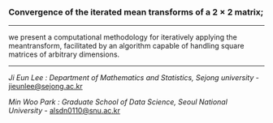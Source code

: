 

### Convergence of the iterated mean transforms of a $2 \times 2$ matrix; 

---

 we present a computational methodology for iteratively applying the meantransform, facilitated by an algorithm capable of handling square matrices of arbitrary dimensions.

---

*Ji Eun Lee : Department of Mathematics and Statistics, Sejong university* - jieunlee@sejong.ac.kr

*Min Woo Park : Graduate School of Data Science, Seoul National University* - alsdn0110@snu.ac.kr
